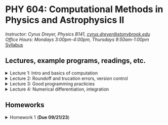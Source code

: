 # PHY 604: Computational Methods in Physics and Astrophysics II
*Instructor: Cyrus Dreyer, Physics B141, cyrus.dreyer@stonybrook.edu*  
*Office Hours: Mondays 3:00pm-4:00pm, Thursdays 9:50am-1:00pm*   
[Syllabus](./Teaching/Phys604_Fall2023/PHY604_Fall2023_Dreyer.pdf)

## Lectures, example programs, readings, etc.

<details>
  <summary>Lecture 1: Intro and basics of computation</summary>

<ul>
  <li><a href="./Teaching/Phys604_Fall2023/Lecture1/Lecture1.pdf" target="_blank" rel="noopener noreferrer">Lecture 1 slides</a> </li>
  <li> Readings: </li>
  <ul>
  <li> <a href="https://dl.acm.org/doi/10.1145/103162.103163" target="_blank" rel="noopener noreferrer">What every computer scientist should know about floating-point arithmetic</a> </li>
  <li> <a href="https://en.wikipedia.org/wiki/Floating-point_arithmetic" target="_blank" rel="noopener noreferrer">Wikipedia page on the Floating Point</a> </li>
  <li> <a href="https://en.wikipedia.org/wiki/Kahan_summation_algorithm" target="_blank" rel="noopener noreferrer">Wikipedia page on the Kahan Summation Algorithm</a> </li>
  </ul>
  <li> Example programs: </li>
       <ul>
         <li><a href="./Teaching/Phys604_Fall2023/Lecture1/factorial.f08" target="_blank" rel="noopener noreferrer">Fortran program for calcuating factorial</a> </li>
         <li><a href="./Teaching/Phys604_Fall2023/Lecture1/factorial.py" target="_blank" rel="noopener noreferrer">Python program for calcuating factorial</a> </li>
         <li><a href="./Teaching/Phys604_Fall2023/Lecture1/machine_e.f08" target="_blank" rel="noopener noreferrer">Fortran program for finding machine $\epsilon$</a> </li>
	 <li> <a href="./Teaching/Phys604_Fall2023/Lecture1/convert_to_binary.py" target="_blank" rel="noopener noreferrer">Python program for converting decimal to binary</a> </li>
</ul>
</ul>
</details>

<details>
  <summary>Lecture 2: Roundoff and trucation errors, version control</summary>

<ul>
  <li><a href="./Teaching/Phys604_Fall2023/Lecture2/Lecture2.pdf" target="_blank" rel="noopener noreferrer">Lecture 2 slides</a> </li>
  <li> Readings: </li>
  <ul>
  <li> <a href="https://git-scm.com/book/en/v2" target="_blank" rel="noopener noreferrer">Pro Git online book</a> </li>
  </ul>
  <li> Example programs: </li>
       <ul>
	 <li> <a href="./Teaching/Phys604_Fall2023/Lecture2/exp.f08" target="_blank" rel="noopener noreferrer">Fortran program for calculating an expoential via Taylor expansion</a> </li>
	 <li> <a href="./Teaching/Phys604_Fall2023/Lecture2/alt_exp_neg_24.f08" target="_blank" rel="noopener noreferrer">Fortran program for calculating an expoential of -24 via Taylor expansion, avoiding roundoff errors</a> </li>
	 <li> <a href="./Teaching/Phys604_Fall2023/Lecture2/test_prec.f08" target="_blank" rel="noopener noreferrer">Fortran program demonstrating how arithmitic is not associative</a> </li>
</ul>
</ul>
</details>

<details>
  <summary>Lecture 3: Good programming practicies</summary>

<ul>
  <li><a href="./Teaching/Phys604_Fall2023/Lecture3/Lecture3.pdf" target="_blank" rel="noopener noreferrer">Lecture 3 slides</a> </li>
  <li> Readings: </li>
  <ul>
  <li> <a href="https://en.wikipedia.org/wiki/Make_(software)" target="_blank" rel="noopener noreferrer">Wikipedia artical on makefiles</a> </li>
  <li> <a href="https://git-scm.com/book/en/v2" target="_blank" rel="noopener noreferrer">Pro Git online book</a> </li>
  <li> <a href="https://www.fortran90.org/src/best-practices.html" target="_blank" rel="noopener noreferrer">Fortran best practices</a> </li>
  <li> <a href="https://arxiv.org/pdf/1609.00037.pdf">Good Enough Practices in Scientific Computing</a> </li>  
</ul>
  <li> Example programs: </li>
       <ul>
         <li><a href="./Teaching/Phys604_Fall2023/Lecture3/matrix_inv_tst.py" target="_blank" rel="noopener noreferrer">Python program demonstrating unit test</a> </li>
         <li><a href="./Teaching/Phys604_Fall2023/Lecture3/makefile.tar.gz" target="_blank" rel="noopener noreferrer">Fortran code demonstrating makefiles</a> </li>

</ul>
</ul>
</details>

<details>
  <summary>Lecture 4: Numerical differentiation, integration </summary>

<ul>
  <li><a href="./Teaching/Phys604_Fall2023/Lecture4/Lecture4.pdf" target="_blank" rel="noopener noreferrer">Lecture 4 slides</a> </li>
  <li> Readings: </li>
  <ul>
  <li> <a href="https://en.wikipedia.org/wiki/Finite_difference_coefficient" target="_blank" rel="noopener noreferrer">Wikipedia page on finite difference coefficients</a> </li>
  <li> <a href="http://www.holoborodko.com/pavel/numerical-methods/numerical-derivative/central-differences/" target="_blank" rel="noopener noreferrer">Blog on numerical differentiation</a> </li>
  <li> <a href="https://en.wikipedia.org/wiki/Gaussian_quadrature" target="_blank" rel="noopener noreferrer">Wikipedia page on Gaussian quadrature</a> </li>
  </ul>
  <li> Example programs: </li>
       <ul>
         <li><a href="./Teaching/Phys604_Fall2023/Lecture4/Finite_diff_deriv.ipynb" target="_blank" rel="noopener noreferrer">Jupyter notebook exploring numerical differentiation of exp(x)</a> </li>
         <li><a href="./Teaching/Phys604_Fall2023/Lecture4/fresnel_int_error.ipynb" target="_blank" rel="noopener noreferrer">Jupyter notebook exploring numerical integration of Fresnel function</a> </li>
</ul>
</ul>
</details>


## Homeworks

<details>
  <summary>Homework 1 (<b>Due 09/21/23</b>)</summary>

<ul>
  <li><a href="./Teaching/Phys604_Fall2023/Homework1/homework1.pdf" target="_blank" rel="noopener noreferrer">Homework 1</a> </li>
  <li><a href="https://github.com/Dreyer-Research-Group/Dreyer-Research-Group.github.io/blob/main/Teaching/Phys604_Fall2023/Homework1/README.md">Instructions</a> </li>
</ul>
</details>

